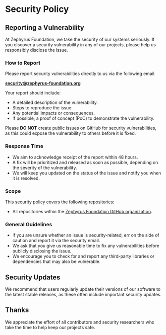# Security Policy

## Reporting a Vulnerability

At Zephyrus Foundation, we take the security of our systems seriously. If you discover a security vulnerability in any of our projects, please help us responsibly disclose the issue.

### How to Report

Please report security vulnerabilities directly to us via the following email:

**security@zephyrus-foundation.org**

Your report should include:

- A detailed description of the vulnerability.
- Steps to reproduce the issue.
- Any potential impacts or consequences.
- If possible, a proof of concept (PoC) to demonstrate the vulnerability.

Please **DO NOT** create public issues on GitHub for security vulnerabilities, as this could expose the vulnerability to others before it is fixed.

### Response Time

- We aim to acknowledge receipt of the report within 48 hours.
- A fix will be prioritized and released as soon as possible, depending on the severity of the vulnerability.
- We will keep you updated on the status of the issue and notify you when it is resolved.

### Scope

This security policy covers the following repositories:
- All repositories within the [Zephyrus Foundation GitHub organization](https://github.com/ZephyrusFoundation).

### General Guidelines

- If you are unsure whether an issue is security-related, err on the side of caution and report it via the security email.
- We ask that you give us reasonable time to fix any vulnerabilities before publicly disclosing the issue.
- We encourage you to check for and report any third-party libraries or dependencies that may also be vulnerable.

## Security Updates

We recommend that users regularly update their versions of our software to the latest stable releases, as these often include important security updates.

## Thanks

We appreciate the effort of all contributors and security researchers who take the time to help keep our projects safe.
